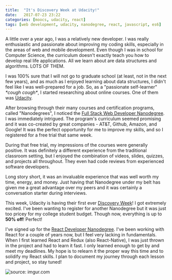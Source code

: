 ```yaml
---
title:  "It's Discovery Week at Udacity!"
date:   2017-07-23 23:22
categories: [moocs, udacity, react]
tags: [web development, udacity, nanodegree, react, javascript, es6]
---
```


A little over a year ago, I was a relatively new developer. I was really enthusiastic and passionate about improving my coding skills, especially in the areas of web and mobile development. Even though I was in school for Computer Science, the curriculum doesn't exactly teach you how to develop real life applications. All we learn about are data structures and algorithms. LOTS OF THEM. 

I was 100% sure that I will not go to graduate school (at least, not in the next few years), and as much as I enjoyed learning about data structures, I didn't feel like I was well-prepared for a job. So, as a "passionate self-learner" *\*cough cough\**, I started researching about online courses. One of them was [Udacity][2].

After browsing through their many courses and certification programs, called "Nanodegrees", I noticed the [Full Stack Web Developer Nanodegree][2]. I was immediately intrigued. The program's curriculum seemed promising and it was co-created by great companies - AT&T, Github, Amazon, and Google! It was the perfect opportunity for me to improve my skills, and so I registered for a free trial that same week. 

During that free trial, my impressions of the courses were generally positive. It was definitely a different experience from the traditional classroom setting, but I enjoyed the combination of videos, slides, quizzes, and projects all throughout. They even had code reviews from experienced software developers. 

Long story short, it was an invaluable experience that was well worth my time, energy, and money. Just having that Nanodegree under my belt has given me a great advantage over my peers and it was certainly a conversation starter during interviews. 

This week, Udacity is having their first ever [Discovery Week][3]! I got extremely excited. I've been wanting to register for another Nanodegree but it was just too pricey for my college student budget. Though now, everything is up to **50% off**! Perfect!

I've signed up for the [React Developer Nanodegree][4]. I've been working with React for a couple of years now, but I feel very lacking in fundamentals. When I first learned React and Redux (also React-Native), I was just thrown in the project and had to learn it fast. I only learned enough to get by and meet my deadlines. My hope is to relearn it the proper way this time and to solidify my React skills. I plan to document my journey through each lesson and project, so stay tuned!

<img src="http://i.imgur.com/nEoqLOI.jpg" title="source: imgur.com" />

[1]: https://www.udacity.com
[2]: https://www.udacity.com/course/full-stack-web-developer-nanodegree--nd004
[3]: https://www.udacity.com/discovery-week
[4]: https://www.udacity.com/course/react-nanodegree--nd019
